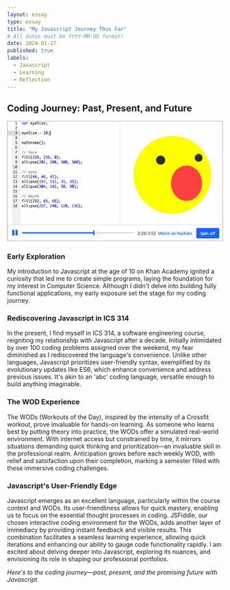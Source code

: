 ```yaml
---
layout: essay
type: essay
title: "My Javascript Journey Thus Far"
# All dates must be YYYY-MM-DD format!
date: 2024-01-17
published: true
labels:
  - Javascript
  - Learning
  - Reflection
---
```

## **Coding Journey: Past, Present, and Future**
<div class="text-center p-4">
  <img width="700px" class="img-thumbnail" src="../img/JavascriptReflection/Khan.gif">
</div>

### **Early Exploration**
My introduction to Javascript at the age of 10 on Khan Academy ignited a curiosity that led me to create simple programs, laying the foundation for my interest in Computer Science. Although I didn't delve into building fully functional applications, my early exposure set the stage for my coding journey.

### **Rediscovering Javascript in ICS 314**
In the present, I find myself in ICS 314, a software engineering course, reigniting my relationship with Javascript after a decade. Initially intimidated by over 100 coding problems assigned over the weekend, my fear diminished as I rediscovered the language's convenience. Unlike other languages, Javascript prioritizes user-friendly syntax, exemplified by its evolutionary updates like ES6, which enhance convenience and address previous issues. It's akin to an 'abc' coding language, versatile enough to build anything imaginable.

### **The WOD Experience**
The WODs (Workouts of the Day), inspired by the intensity of a Crossfit workout, prove invaluable for hands-on learning. As someone who learns best by putting theory into practice, the WODs offer a simulated real-world environment. With internet access but constrained by time, it mirrors situations demanding quick thinking and prioritization—an invaluable skill in the professional realm. Anticipation grows before each weekly WOD, with relief and satsifaction upon their completion, marking a semester filled with these immersive coding challenges.

### **Javascript's User-Friendly Edge**
Javascript emerges as an excellent language, particularly within the course context and WODs. Its user-friendliness allows for quick mastery, enabling us to focus on the essential thought processes in coding. JSFiddle, our chosen interactive coding environment for the WODs, adds another layer of immediacy by providing instant feedback and visible results. This combination facilitates a seamless learning experience, allowing quick iterations and enhancing our ability to gauge code functionality rapidly. I am excited about delving deeper into Javascript, exploring its nuances, and envisioning its role in shaping our professional portfolios.


*Here's to the coding journey—past, present, and the promising future with Javascript.*
